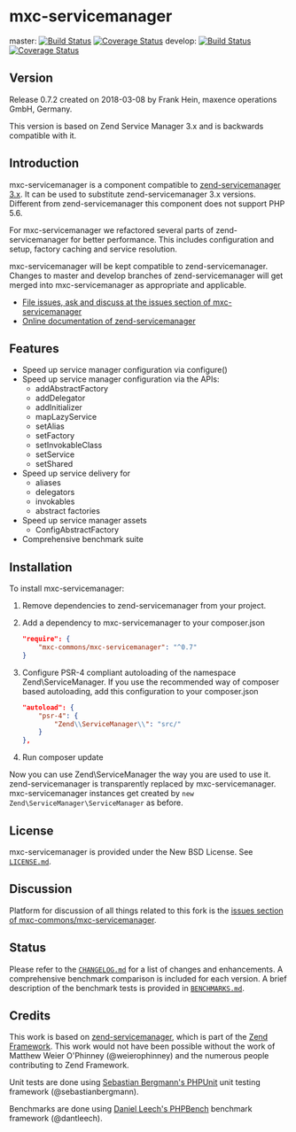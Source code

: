 # mxc-servicemanager

master:
[![Build Status](https://secure.travis-ci.org/mxc-commons/mxc-servicemanager.svg?branch=master)](https://secure.travis-ci.org/mxc-commons/mxc-servicemanager)
[![Coverage Status](https://coveralls.io/repos/github/mxc-commons/mxc-servicemanager/badge.svg?branch=master)](https://coveralls.io/github/mxc-commons/mxc-servicemanager?branch=master)
develop:
[![Build Status](https://secure.travis-ci.org/mxc-commons/mxc-servicemanager.svg?branch=develop)](https://secure.travis-ci.org/mxc-commons/mxc-servicemanager)
[![Coverage Status](https://coveralls.io/repos/github/mxc-commons/mxc-servicemanager/badge.svg?branch=develop)](https://coveralls.io/github/mxc-commons/mxc-servicemanager?branch=develop)

## Version

Release 0.7.2 created on 2018-03-08 by Frank Hein, maxence operations GmbH, Germany.

This version is based on Zend Service Manager 3.x and is backwards compatible with it.
## Introduction

mxc-servicemanager is a component compatible to [zend-servicemanager  3.x](https://github.com/zendframework/zend-servicemanager "zend-servicemanager"). It can be used to substitute zend-servicemanager 3.x versions.
Different from zend-servicemanager this component does not support PHP 5.6.

For mxc-servicemanager we refactored several parts of zend-servicemanager for better performance. This includes configuration and setup, factory caching and service resolution.

mxc-servicemanager will be kept compatible to zend-servicemanager. Changes to master and develop branches of zend-servicemanager will get merged into mxc-servicemanager as appropriate and applicable.

- [File issues, ask and discuss at the issues section of mxc-servicemanager](https://github.com/mxc-commons/mxc-servicemanager/issues)
- [Online documentation of zend-servicemanager](https://docs.zendframework.com/zend-servicemanager)

## Features

* Speed up service manager configuration via configure()
* Speed up service manager configuration via the APIs:
    * addAbstractFactory
    * addDelegator
    * addInitializer
    * mapLazyService
    * setAlias
    * setFactory
    * setInvokableClass
    * setService
    * setShared
* Speed up service delivery for
    * aliases
    * delegators
    * invokables
    * abstract factories
* Speed up service manager assets
    * ConfigAbstractFactory
* Comprehensive benchmark suite

## Installation

To install mxc-servicemanager:

1. Remove dependencies to zend-servicemanager from your project.

1. Add a dependency to mxc-servicemanager to your composer.json

    ```json
    "require": {
        "mxc-commons/mxc-servicemanager": "^0.7"
    }
    ```

2. Configure PSR-4 compliant autoloading of the namespace Zend\ServiceManager. If you use the recommended way of composer based autoloading, add this configuration to your composer.json

    ```json
    "autoload": {
        "psr-4": {
            "Zend\\ServiceManager\\": "src/"
        }
    },
    ```

3. Run composer update

Now you can use Zend\ServiceManager the way you are used to use it. zend-servicemanager is transparently replaced by mxc-servicemanager. mxc-servicemanager
instances get created by `new Zend\ServiceManager\ServiceManager` as before.

## License

mxc-servicemanager is provided under the New BSD License. See [`LICENSE.md`](LICENSE.md).

## Discussion

Platform for discussion of all things related to this fork is the [issues section of mxc-commons/mxc-servicemanager](https://github.com/mxc-commons/mxc-servicemanager/issues).

## Status

Please refer to the [`CHANGELOG.md`](CHANGELOG.md) for a list of changes and enhancements. A comprehensive benchmark comparison is included for
each version. A brief description of the benchmark tests is provided in [`BENCHMARKS.md`](BENCHMARKS.md).

## Credits

This work is based on [zend-servicemanager](https://github.com/zendframework/zend-servicemanager), which is part of the [Zend Framework](https://github.com/zendframework/zendframework). This work would not have been possible without the work of Matthew Weier O'Phinney (@weierophinney) and the numerous people contributing to Zend Framework.

Unit tests are done using  [Sebastian Bergmann's PHPUnit](https://github.com/sebastianbergmann/phpunit) unit testing framework (@sebastianbergmann).

Benchmarks are done using [Daniel Leech's PHPBench](https://github.com/phpbench/phpbench) benchmark framework (@dantleech).


